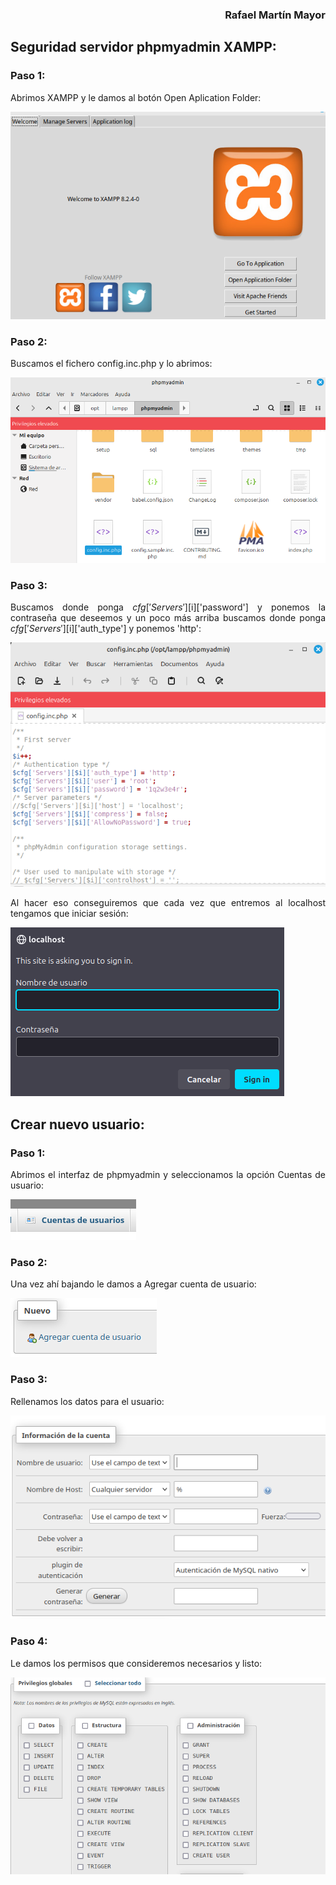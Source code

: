 <div align="justify">

<div align="right">

### **Rafael Martín Mayor**

</div>

## Seguridad servidor phpmyadmin XAMPP:

### Paso 1:

Abrimos XAMPP y le damos al botón Open Aplication Folder:

![](capt_1.png)

### Paso 2:

Buscamos el fichero config.inc.php y lo abrimos:

![](capt_2.png)

### Paso 3:

Buscamos donde ponga $cfg['Servers'][$i]['password'] y ponemos la contraseña que deseemos y un poco más arriba buscamos donde ponga $cfg['Servers'][$i]['auth_type'] y ponemos 'http':

![](capt_3.png)

Al hacer eso conseguiremos que cada vez que entremos al localhost tengamos que iniciar sesión:

![](capt_4.png)


## Crear nuevo usuario:

### Paso 1:

Abrimos el interfaz de phpmyadmin y seleccionamos la opción Cuentas de usuario:
  
![](capt_5.png)

### Paso 2:

Una vez ahí bajando le damos a Agregar cuenta de usuario:
  
![](capt_6.png)

### Paso 3:

Rellenamos los datos para el usuario:

![](capt_7.png)

### Paso 4:

Le damos los permisos que consideremos necesarios y listo:

![](capt_8.png)

</div>